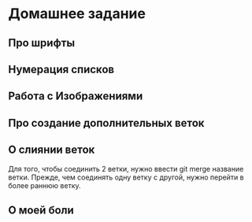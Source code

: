 # Домашнее задание

## Про шрифты

## Нумерация списков

## Работа с Изображениями

## Про создание дополнительных веток

## О слиянии веток

Для того, чтобы соединить 2 ветки, нужно ввести git merge название ветки. Прежде, чем соединять одну ветку с другой, нужно перейти в более раннюю ветку.

## О моей боли